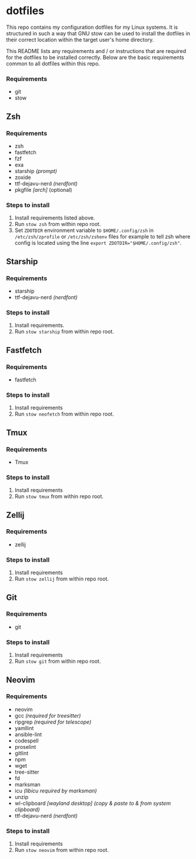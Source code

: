 # dotfiles

This repo contains my configuration dotfiles for my Linux systems.
It is structured in such a way that GNU stow can be used to install the dotfiles
in their correct location within the target user's home directory.

This README lists any requirements and / or instructions that are required for
the dotfiles to be installed correctly. Below are the basic requirements common
to all dotfiles within this repo.

### Requirements

* git
* stow

## Zsh

### Requirements

* zsh
* fastfetch
* fzf
* exa
* starship _(prompt)_
* zoxide
* ttf-dejavu-nerd _(nerdfont)_
* pkgfile _[arch]_ (optional)

### Steps to install

1. Install requirements listed above.
2. Run `stow zsh` from within repo root.
3. Set `ZDOTDIR` environment variable to `$HOME/.config/zsh` in `/etc/zsh/zprofile` or `/etc/zsh/zshenv` files for example to tell zsh where config is located using the line `export ZDOTDIR="$HOME/.config/zsh"`.

## Starship

### Requirements

* starship
* ttf-dejavu-nerd _(nerdfont)_

### Steps to install

1. Install requirements.
2. Run `stow starship` from within repo root.

## Fastfetch

### Requirements

* fastfetch

### Steps to install

1. Install requirements
2. Run `stow neofetch` from within repo root.

## Tmux

### Requirements

* Tmux

### Steps to install

1. Install requirements
2. Run `stow tmux` from within repo root.

## Zellij

### Requirements

* zellij

### Steps to install

1. Install requirements
2. Run `stow zellij` from within repo root.

## Git

### Requirements

* git

### Steps to install

1. Install requirements
2. Run `stow git` from within repo root.

## Neovim

### Requirements

* neovim
* gcc _(required for treesitter)_
* ripgrep _(required for telescope)_
* yamllint
* ansible-lint
* codespell
* proselint
* gitlint
* npm
* wget
* tree-sitter
* fd
* marksman
* icu _(libicu required by marksman)_
* unzip
* wl-clipboard _[wayland desktop] (copy & paste to & from system clipboard)_
* ttf-dejavu-nerd _(nerdfont)_

### Steps to install

1. Install requirements
2. Run `stow neovim` from within repo root.
